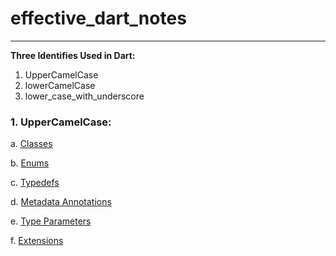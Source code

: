 # effective_dart_notes

---

**Three Identifies Used in Dart:**
1. UpperCamelCase
2. lowerCamelCase
3. lower_case_with_underscore

### 1. UpperCamelCase:
a. [Classes](https://dart.dev/guides/language/language-tour#classes)

b. [Enums](https://dart.dev/guides/language/language-tour#enumerated-types)

c. [Typedefs](https://dart.dev/guides/language/language-tour#typedefs)

d. [Metadata Annotations](https://dart.dev/guides/language/language-tour#generics)

e. [Type Parameters](https://dart.dev/guides/language/language-tour#generics)

f. [Extensions](https://dart.dev/guides/language/extension-methods)
